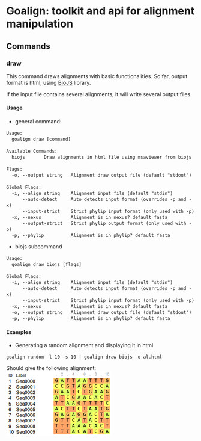 # Goalign: toolkit and api for alignment manipulation

## Commands

### draw
This command draws alignments with basic functionalities. So far, output format is html, using [BioJS](http://msa.biojs.net/) library. 

If the input file contains several alignments, it will write several output files.

#### Usage
* general command:
```
Usage:
  goalign draw [command]

Available Commands:
  biojs       Draw alignments in html file using msaviewer from biojs

Flags:
  -o, --output string   Alignment draw output file (default "stdout")

Global Flags:
  -i, --align string    Alignment input file (default "stdin")
      --auto-detect     Auto detects input format (overrides -p and -x)
      --input-strict    Strict phylip input format (only used with -p)
  -x, --nexus           Alignment is in nexus? default fasta
      --output-strict   Strict phylip output format (only used with -p)
  -p, --phylip          Alignment is in phylip? default fasta
```

* biojs subcommand
```
Usage:
  goalign draw biojs [flags]

Global Flags:
  -i, --align string    Alignment input file (default "stdin")
      --auto-detect     Auto detects input format (overrides -p and -x)
      --input-strict    Strict phylip input format (only used with -p)
  -x, --nexus           Alignment is in nexus? default fasta
  -o, --output string   Alignment draw output file (default "stdout")
  -p, --phylip          Alignment is in phylip? default fasta
```

#### Examples

* Generating a random alignment and displaying it in html
```
goalign random -l 10 -s 10 | goalign draw biojs -o al.html
```
Should give the following alignment:
![HTML Display](draw.png)
